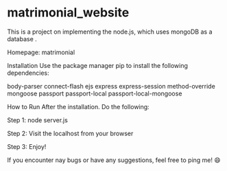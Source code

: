 # matrimonial_website

This is a project on implementing the node.js, which uses mongoDB as a database .

Homepage: matrimonial

Installation
Use the package manager pip to install the following dependencies:

  body-parser
  connect-flash
  ejs
  express
  express-session
  method-override
  mongoose
  passport
  passport-local
  passport-local-mongoose


How to Run
After the installation. Do the following:

Step 1: node server.js

Step 2: Visit the localhost from your browser

Step 3: Enjoy!

If you encounter nay bugs or have any suggestions, feel free to ping me! 😄
